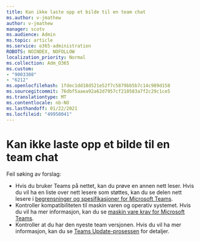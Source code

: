 ```yaml
---
title: Kan ikke laste opp et bilde til en team chat
ms.author: v-jmathew
author: v-jmathew
manager: scotv
ms.audience: Admin
ms.topic: article
ms.service: o365-administration
ROBOTS: NOINDEX, NOFOLLOW
localization_priority: Normal
ms.collection: Adm_O365
ms.custom:
- "9003308"
- "6212"
ms.openlocfilehash: 1fdec1dd18d521e52f7c5879bb5b7c14c989d158
ms.sourcegitcommit: 76dbf5aaea92a62d7957cf210583a7f2c29c1ce5
ms.translationtype: MT
ms.contentlocale: nb-NO
ms.lasthandoff: 01/22/2021
ms.locfileid: "49950041"
---
```

# <a name="cant-upload-an-image-to-a-teams-chat"></a>Kan ikke laste opp et bilde til en team chat

Feil søking av forslag:

- Hvis du bruker Teams på nettet, kan du prøve en annen nett leser. Hvis du vil ha en liste over nett lesere som støttes, kan du se delen nett lesere i [begrensninger og spesifikasjoner for Microsoft Teams](https://docs.microsoft.com/microsoftteams/limits-specifications-teams).
- Kontroller kompatibiliteten til maskin varen og operativ systemet. Hvis du vil ha mer informasjon, kan du se [maskin vare krav for Microsoft Teams](https://docs.microsoft.com/microsoftteams/hardware-requirements-for-the-teams-app).
- Kontroller at du har den nyeste team versjonen. Hvis du vil ha mer informasjon, kan du se [Teams Update-prosessen](https://docs.microsoft.com/microsoftteams/teams-client-update) for detaljer.
